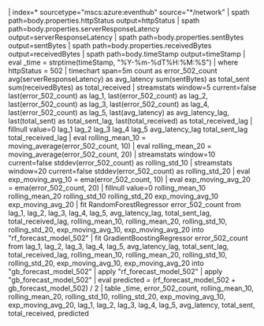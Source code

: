 | index=* sourcetype="mscs:azure:eventhub" source="*/network"
| spath path=body.properties.httpStatus output=httpStatus
| spath path=body.properties.serverResponseLatency output=serverResponseLatency
| spath path=body.properties.sentBytes output=sentBytes
| spath path=body.properties.receivedBytes output=receivedBytes
| spath path=body.timeStamp output=timeStamp
| eval _time = strptime(timeStamp, "%Y-%m-%dT%H:%M:%S")
| where httpStatus = 502
| timechart span=5m count as error_502_count avg(serverResponseLatency) as avg_latency sum(sentBytes) as total_sent sum(receivedBytes) as total_received
| streamstats window=5 current=false 
    last(error_502_count) as lag_1,
    last(error_502_count) as lag_2,
    last(error_502_count) as lag_3,
    last(error_502_count) as lag_4,
    last(error_502_count) as lag_5,
    last(avg_latency) as avg_latency_lag,
    last(total_sent) as total_sent_lag,
    last(total_received) as total_received_lag
| fillnull value=0 lag_1 lag_2 lag_3 lag_4 lag_5 avg_latency_lag total_sent_lag total_received_lag
| eval rolling_mean_10 = moving_average(error_502_count, 10)
| eval rolling_mean_20 = moving_average(error_502_count, 20)
| streamstats window=10 current=false stddev(error_502_count) as rolling_std_10
| streamstats window=20 current=false stddev(error_502_count) as rolling_std_20
| eval exp_moving_avg_10 = ema(error_502_count, 10)
| eval exp_moving_avg_20 = ema(error_502_count, 20)
| fillnull value=0 rolling_mean_10 rolling_mean_20 rolling_std_10 rolling_std_20 exp_moving_avg_10 exp_moving_avg_20
| fit RandomForestRegressor error_502_count from 
    lag_1, lag_2, lag_3, lag_4, lag_5, 
    avg_latency_lag, total_sent_lag, total_received_lag,
    rolling_mean_10, rolling_mean_20, rolling_std_10, rolling_std_20, 
    exp_moving_avg_10, exp_moving_avg_20
    into "rf_forecast_model_502"
| fit GradientBoostingRegressor error_502_count from 
    lag_1, lag_2, lag_3, lag_4, lag_5, 
    avg_latency_lag, total_sent_lag, total_received_lag,
    rolling_mean_10, rolling_mean_20, rolling_std_10, rolling_std_20, 
    exp_moving_avg_10, exp_moving_avg_20
    into "gb_forecast_model_502"
| apply "rf_forecast_model_502"
| apply "gb_forecast_model_502"
| eval predicted = (rf_forecast_model_502 + gb_forecast_model_502) / 2
| table _time, error_502_count, rolling_mean_10, rolling_mean_20, rolling_std_10, rolling_std_20, exp_moving_avg_10, exp_moving_avg_20, lag_1, lag_2, lag_3, lag_4, lag_5, avg_latency, total_sent, total_received, predicted